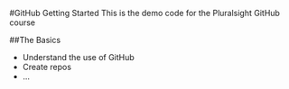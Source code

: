 #GitHub Getting Started
This is the demo code for the Pluralsight GitHub course

##The Basics
- Understand the use of GitHub
- Create repos
- ...
